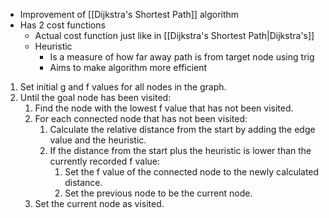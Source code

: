 - Improvement of [[Dijkstra's Shortest Path]] algorithm
- Has 2 cost functions
	- Actual cost function just like in [[Dijkstra's Shortest Path|Dijkstra's]]
	- Heuristic
		- Is a measure of how far away path is from target node using trig
		- Aims to make algorithm more efficient

1. Set initial g and f values for all nodes in the graph.
2. Until the goal node has been visited:
	1. Find the node with the lowest f value that has not been visited.
	2. For each connected node that has not been visited:
		1. Calculate the relative distance from the start by adding the edge value and the heuristic.
		2. If the distance from the start plus the heuristic is lower than the currently recorded f value:
			1. Set the f value of the connected node to the newly calculated distance.
			2. Set the previous node to be the current node.
	3. Set the current node as visited.
